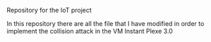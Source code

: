 Repository for the IoT project

In this repository there are all the file that I have modified in order to implement the collision attack in the VM Instant Plexe 3.0
